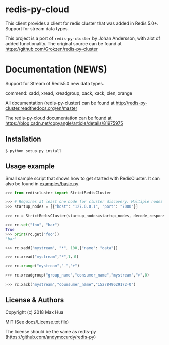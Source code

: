 # redis-py-cloud

This client provides a client for redis cluster that was added in Redis 5.0+. Support for stream data types.

This project is a port of `redis-py-cluster` by Johan Andersson, with alot of added functionality. The original source can be found at https://github.com/Grokzen/redis-py-cluster


# Documentation (NEWS)

Support for Stream of Redis5.0 new data types.

commend: xadd, xread, xreadgroup, xack, xack, xlen, xrange

All documentation (redis-py-cluster) can be found at http://redis-py-cluster.readthedocs.org/en/master

The redis-py-cloud documentation can be found at https://blog.csdn.net/copyangle/article/details/81975975



## Installation

```
$ python setup.py install
```



## Usage example

Small sample script that shows how to get started with RedisCluster. It can also be found in [examples/basic.py](examples/basic.py)

```python
>>> from rediscluster import StrictRedisCluster

>>> # Requires at least one node for cluster discovery. Multiple nodes is recommended.
>>> startup_nodes = [{"host": "127.0.0.1", "port": "7000"}]

>>> rc = StrictRedisCluster(startup_nodes=startup_nodes, decode_responses=True)

>>> rc.set("foo", "bar")
True
>>> print(rc.get("foo"))
'bar'

>>> rc.xadd("mystream", "*", 100,{"name": "data"})

>>> rc.xread("mystream","*",1，0)

>>> rc.xrange("mystream","-","+")

>>> rc.xreadgroup("group_name","consumer_name","mystream",">",0)

>>> rc.xack("mystream","counsumer_name","1527849629172-0")

```



## License & Authors

Copyright (c) 2018 Max Hua

MIT (See docs/License.txt file)

The license should be the same as redis-py (https://github.com/andymccurdy/redis-py)
